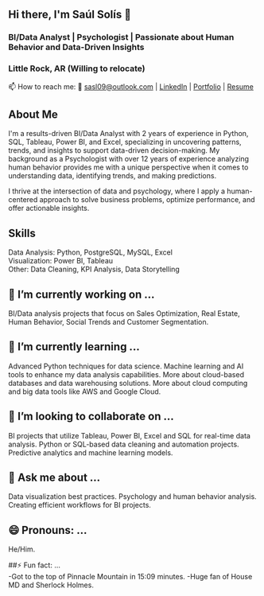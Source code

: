 
## Hi there, I'm Saúl Solís 👋
### BI/Data Analyst | Psychologist | Passionate about Human Behavior and Data-Driven Insights
### Little Rock, AR (Willing to relocate) <br>
📫 How to reach me: 📧 sasl09@outlook.com | [LinkedIn](https://www.linkedin.com/in/saúlsolís249502204) | [Portfolio](https://github.com/sasl09) | [Resume](https://docs.google.com/document/d/1c_T28Y6Nc6-Us0bZv7k1cZf6xL39Y3qC/edit?usp=sharing&ouid=112612387121471093382&rtpof=true&sd=true)

## About Me
I'm a results-driven BI/Data Analyst with 2 years of experience in Python, SQL, Tableau, Power BI, and Excel, specializing in uncovering patterns, trends, and insights to support data-driven decision-making. My background as a Psychologist with over 12 years of experience analyzing human behavior provides me with a unique perspective when it comes to understanding data, identifying trends, and making predictions.

I thrive at the intersection of data and psychology, where I apply a human-centered approach to solve business problems, optimize performance, and offer actionable insights.

## Skills
Data Analysis: Python, PostgreSQL, MySQL, Excel  <br>
Visualization: Power BI, Tableau  <br>
Other: Data Cleaning, KPI Analysis, Data Storytelling <br> 

## 🔭 I’m currently working on ...  <br>
BI/Data analysis projects that focus on Sales Optimization, Real Estate, Human Behavior, Social Trends and Customer Segmentation.

## 🌱 I’m currently learning ...  <br>
Advanced Python techniques for data science.
Machine learning and AI tools to enhance my data analysis capabilities.
More about cloud-based databases and data warehousing solutions.
More about cloud computing and big data tools like AWS and Google Cloud.

## 👯 I’m looking to collaborate on ...  <br>
BI projects that utilize Tableau, Power BI, Excel and SQL for real-time data analysis.
Python or SQL-based data cleaning and automation projects.
Predictive analytics and machine learning models.

## 💬 Ask me about ...  <br>
Data visualization best practices.
Psychology and human behavior analysis.
Creating efficient workflows for BI projects.

## 😄 Pronouns: ...  <br>
He/Him.

##⚡ Fun fact: ...  <br>
-Got to the top of Pinnacle Mountain in 15:09 minutes.
-Huge fan of House MD and Sherlock Holmes.

